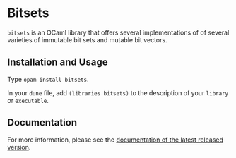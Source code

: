 # Bitsets

`bitsets` is an OCaml library that offers several implementations of
of several varieties of immutable bit sets and mutable bit vectors.

## Installation and Usage

Type `opam install bitsets`.

In your `dune` file, add `(libraries bitsets)` to the description of
your `library` or `executable`.

## Documentation

For more information,
please see the [documentation of the latest released
version](http://cambium.inria.fr/~fpottier/bitsets/doc/bitsets/).
